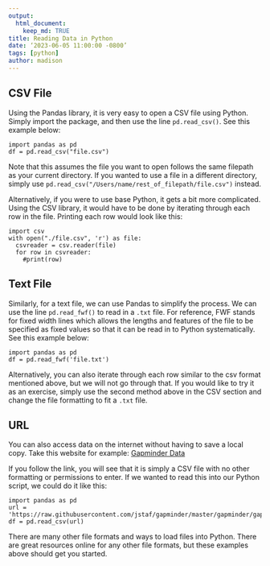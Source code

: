 ```yaml
---
output:
  html_document:
    keep_md: TRUE
title: Reading Data in Python
date: ‘2023-06-05 11:00:00 -0800’
tags: [python]
author: madison
---
```




## CSV File

Using the Pandas library, it is very easy to open a CSV file using Python. Simply import the package, and then use the line `pd.read_csv()`. See this example below:

```{python}
import pandas as pd
df = pd.read_csv("file.csv")
```


Note that this assumes the file you want to open follows the same filepath as your current directory. If you wanted to use a file in a different directory, simply use `pd.read_csv("/Users/name/rest_of_filepath/file.csv")` instead.

Alternatively, if you were to use base Python, it gets a bit more complicated. Using the CSV library, it would have to be done by iterating through each row in the file. Printing each row would look like this:

```{python}
import csv
with open("./file.csv", 'r') as file:
  csvreader = csv.reader(file)
  for row in csvreader:
    #print(row)
```

## Text File

Similarly, for a text file, we can use Pandas to simplify the process. We can use the line `pd.read_fwf()` to read in a `.txt` file. For reference, FWF stands for fixed width lines which allows the lengths and features of the file to be specified as fixed values so that it can be read in to Python systematically. See this example below:

```{python}
import pandas as pd
df = pd.read_fwf('file.txt')
```


Alternatively, you can also iterate through each row similar to the csv format mentioned above, but we will not go through that. If you would like to try it as an exercise, simply use the second method above in the CSV section and change the file formatting to fit a `.txt` file.

## URL

You can also access data on the internet without having to save a local copy. Take this website for example: [Gapminder Data](https://raw.githubusercontent.com/jstaf/gapminder/master/gapminder/gapminder.csv)

If you follow the link, you will see that it is simply a CSV file with no other formatting or permissions to enter. If we wanted to read this into our Python script, we could do it like this:

```{python}
import pandas as pd
url = 'https://raw.githubusercontent.com/jstaf/gapminder/master/gapminder/gapminder.csv'
df = pd.read_csv(url)
```


There are many other file formats and ways to load files into Python. There are great resources online for any other file formats, but these examples above should get you started.
